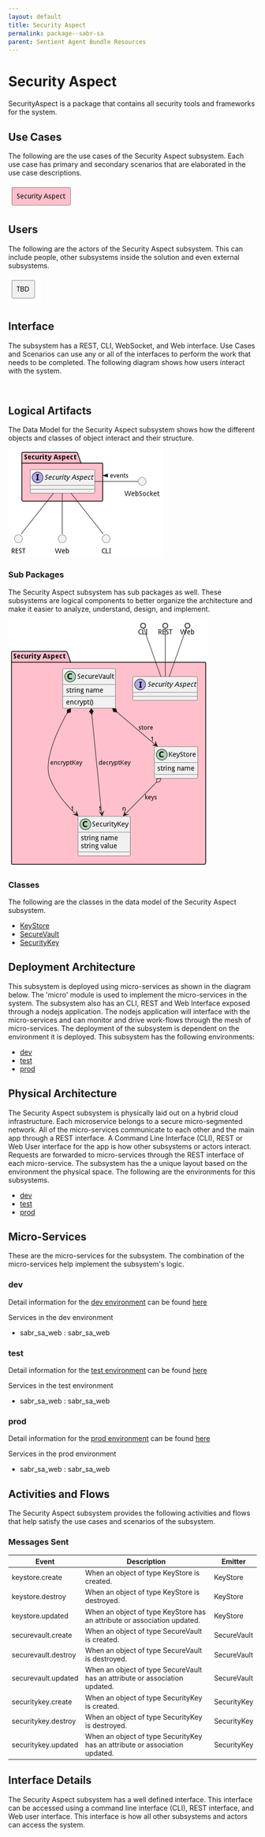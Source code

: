 ```yaml
---
layout: default
title: Security Aspect
permalink: package--sabr-sa
parent: Sentient Agent Bundle Resources
---
```


# Security Aspect

SecurityAspect is a package that contains all security tools and frameworks for the system.



## Use Cases

The following are the use cases of the Security Aspect subsystem. Each use case has primary and secondary scenarios
that are elaborated in the use case descriptions.



![UseCase Diagram](./usecases.png)

## Users

The following are the actors of the Security Aspect subsystem. This can include people, other subsystems
inside the solution and even external subsystems.



![User Interaction](./userinteraction.png)

## Interface

The subsystem has a REST, CLI, WebSocket, and Web interface. Use Cases and Scenarios can use any or all
of the interfaces to perform the work that needs to be completed. The following  diagram shows how
users interact with the system.

![Scenario Mappings Diagram](./scenariomapping.png)



## Logical Artifacts

The Data Model for the  Security Aspect subsystem shows how the different objects and classes of object interact
and their structure.

![Sub Package Diagram](./subpackage.png)

### Sub Packages

The Security Aspect subsystem has sub packages as well. These subsystems are logical components to better
organize the architecture and make it easier to analyze, understand, design, and implement.



![Logical Diagram](./logical.png)

### Classes

The following are the classes in the data model of the Security Aspect subsystem.

* [KeyStore](class-KeyStore)
* [SecureVault](class-SecureVault)
* [SecurityKey](class-SecurityKey)



## Deployment Architecture

This subsystem is deployed using micro-services as shown in the diagram below. The 'micro' module is
used to implement the micro-services in the system. The subsystem also has an CLI, REST and Web Interface
exposed through a nodejs application. The nodejs application will interface with the micro-services and
can monitor and drive work-flows through the mesh of micro-services. The deployment of the subsystem is
dependent on the environment it is deployed. This subsystem has the following environments:
* [dev](environment--sabr-sa-dev)
* [test](environment--sabr-sa-test)
* [prod](environment--sabr-sa-prod)



## Physical Architecture

The Security Aspect subsystem is physically laid out on a hybrid cloud infrastructure. Each microservice belongs
to a secure micro-segmented network. All of the micro-services communicate to each other and the main app through a
REST interface. A Command Line Interface (CLI), REST or Web User interface for the app is how other subsystems or actors
interact. Requests are forwarded to micro-services through the REST interface of each micro-service. The subsystem has
the a unique layout based on the environment the physical space. The following are the environments for this
subsystems.
* [dev](environment--sabr-sa-dev)
* [test](environment--sabr-sa-test)
* [prod](environment--sabr-sa-prod)


## Micro-Services

These are the micro-services for the subsystem. The combination of the micro-services help implement
the subsystem's logic.


### dev

Detail information for the [dev environment](environment--sabr-sa-dev)
can be found [here](environment--sabr-sa-dev)

Services in the dev environment

* sabr_sa_web : sabr_sa_web


### test

Detail information for the [test environment](environment--sabr-sa-test)
can be found [here](environment--sabr-sa-test)

Services in the test environment

* sabr_sa_web : sabr_sa_web


### prod

Detail information for the [prod environment](environment--sabr-sa-prod)
can be found [here](environment--sabr-sa-prod)

Services in the prod environment

* sabr_sa_web : sabr_sa_web


## Activities and Flows
The Security Aspect subsystem provides the following activities and flows that help satisfy the use
cases and scenarios of the subsystem.




### Messages Sent

| Event | Description | Emitter |
|-------|-------------|---------|
| keystore.create |  When an object of type KeyStore is created. | KeyStore
| keystore.destroy |  When an object of type KeyStore is destroyed. | KeyStore
| keystore.updated |  When an object of type KeyStore has an attribute or association updated. | KeyStore
| securevault.create |  When an object of type SecureVault is created. | SecureVault
| securevault.destroy |  When an object of type SecureVault is destroyed. | SecureVault
| securevault.updated |  When an object of type SecureVault has an attribute or association updated. | SecureVault
| securitykey.create |  When an object of type SecurityKey is created. | SecurityKey
| securitykey.destroy |  When an object of type SecurityKey is destroyed. | SecurityKey
| securitykey.updated |  When an object of type SecurityKey has an attribute or association updated. | SecurityKey



## Interface Details
The Security Aspect subsystem has a well defined interface. This interface can be accessed using a
command line interface (CLI), REST interface, and Web user interface. This interface is how all other
subsystems and actors can access the system.


